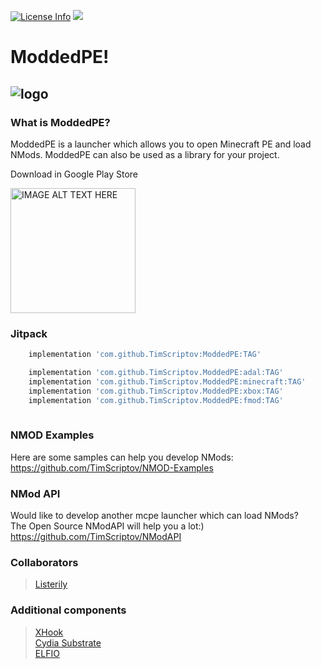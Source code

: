 [![License Info](https://img.shields.io/badge/license-GNU_GPLv3-blue.svg?style=flat-square)](https://github.com/TimScriptov/ModdedPE) [![](https://jitpack.io/v/TimScriptov/ModdedPE.svg)](https://jitpack.io/#TimScriptov/ModdedPE)
# ModdedPE!
![logo][1]
--------

### What is ModdedPE?
ModdedPE is a launcher which allows you to open Minecraft PE and load NMods. ModdedPE can also be used as a library for your project.

Download in Google Play Store

<a href="https://play.google.com/store/apps/details?id=com.mcal.mcpelauncher"
target="_blank">
<img src="https://play.google.com/intl/en_us/badges/images/generic/en_badge_web_generic.png"
alt="IMAGE ALT TEXT HERE" width="200"/></a>

### Jitpack
```groovy
    implementation 'com.github.TimScriptov:ModdedPE:TAG'

    implementation 'com.github.TimScriptov.ModdedPE:adal:TAG'
    implementation 'com.github.TimScriptov.ModdedPE:minecraft:TAG'
    implementation 'com.github.TimScriptov.ModdedPE:xbox:TAG'
    implementation 'com.github.TimScriptov.ModdedPE:fmod:TAG'
    
```

### NMOD Examples
Here are some samples can help you develop NMods:<br>
<https://github.com/TimScriptov/NMOD-Examples>

### NMod API
Would like to develop another mcpe launcher which can load NMods?<br>
The Open Source NModAPI will help you a lot:)<br>
<https://github.com/TimScriptov/NModAPI>

### Collaborators
> [Listerily][2]<br>

### Additional components
> [XHook][4]<br>
> [Cydia Substrate][5]<br>
> [ELFIO][6]<br>

[1]: https://github.com/TimScriptov/ModdedPE/blob/master/Art/title_logo.png
[2]: https://github.com/listerily
[4]: https://github.com/iqiyi/xHook
[5]: http://www.cydiasubstrate.com/
[6]: https://github.com/serge1/ELFIO